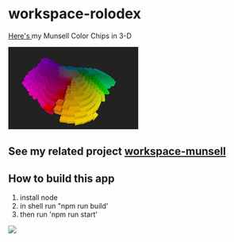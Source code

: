 # workspace-rolodex

  
<a href="https://github.com.sbecker11.io/workspace-rolodex">Here's </a> my Munsell Color Chips in 3-D

<img src="./media/munsell-rolodex-blocks-33.jpg">


## See my related project <a href="https://github.com/sbecker11/workspace-munsell">workspace-munsell</a>

##  How to build this app
1. install node
2. in shell run "npm run build'
3. then run 'npm run start' 

<img src="./media/munsell-rolodex-blades.gif" width="40%">